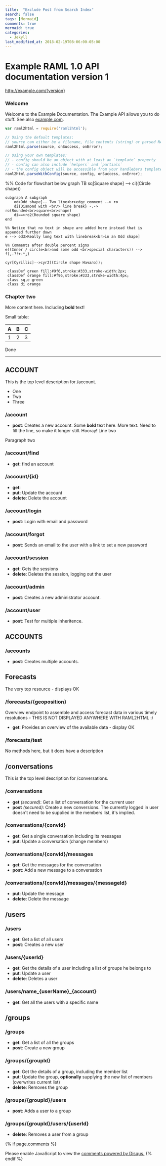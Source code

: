 ```yaml
---
title:  "Exclude Post from Search Index"
search: false
tags: [Mermaid]
comments: true
mermaid: true
categories: 
  - Jekyll
last_modified_at: 2018-02-19T08:06:00-05:00
---
```




# Example RAML 1.0 API documentation version 1
http://example.com/{version}

### Welcome
Welcome to the Example Documentation. The Example API allows you
to do stuff. See also [example.com](https://www.example.com).

```javascript
var raml2html = require('raml2html');

// Using the default templates:
// source can either be a filename, file contents (string) or parsed RAML object
raml2html.parse(source, onSuccess, onError);

// Using your own templates:
// - config should be an object with at least an `template` property
// - config can also include `helpers` and `partials`
// - the config object will be accessible from your handlebars templates
raml2html.parseWithConfig(source, config, onSuccess, onError);
```
<div class="mermaid">
%% Code for flowchart below
graph TB
    sq[Square shape] --> ci((Circle shape))

    subgraph A subgraph
        od>Odd shape]-- Two line<br>edge comment --> ro
        di{Diamond with <br/> line break} -.-> ro(Rounded<br>square<br>shape)
        di==>ro2(Rounded square shape)
    end

    %% Notice that no text in shape are added here instead that is appended further down
    e --> od3>Really long text with linebreak<br>in an Odd shape]

    %% Comments after double percent signs
    e((Inner / circle<br>and some odd <br>special characters)) --> f(,.?!+-*ز)

    cyr[Cyrillic]-->cyr2((Circle shape Начало));

     classDef green fill:#9f6,stroke:#333,stroke-width:2px;
     classDef orange fill:#f96,stroke:#333,stroke-width:4px;
     class sq,e green
     class di orange
</div>

### Chapter two
More content here. Including **bold** text!

Small table:

| A | B | C |
|---|---|---|
| 1 | 2 | 3 |

Done

---

## ACCOUNT
This is the top level description for /account.
* One
* Two
* Three

### /account

* **post**: Creates a new account. Some **bold** text here. More text. Need to fill the line, so make it longer still. Hooray!
Line two

Paragraph two

### /account/find

* **get**: find an account

### /account/{id}

* **get**: 
* **put**: Update the account
* **delete**: Delete the account

### /account/login

* **post**: Login with email and password

### /account/forgot

* **post**: Sends an email to the user with a link to set a new password

### /account/session

* **get**: Gets the sessions
* **delete**: Deletes the session, logging out the user

### /account/admin

* **post**: Creates a new administrator account.

### /account/user

* **post**: Test for multiple inheritence.

## ACCOUNTS

### /accounts

* **post**: Creates multiple accounts.

## Forecasts
The very top resource - displays OK

### /forecasts/{geoposition}
Overview endpoint to assemble and access forecast data in various timely resolutions - THIS IS NOT DISPLAYED ANYWHERE WITH RAML2HTML :/

* **get**: Provides an overview of the available data - display OK

### /forecasts/test
No methods here, but it does have a description

## /conversations
This is the top level description for /conversations.

### /conversations

* **get** *(secured)*: Get a list of conversation for the current user
* **post** *(secured)*: Create a new conversions. The currently logged in user doesn't need to be supplied in the members list, it's implied.

### /conversations/{convId}

* **get**: Get a single conversation including its messages
* **put**: Update a conversation (change members)

### /conversations/{convId}/messages

* **get**: Get the messages for the conversation
* **post**: Add a new message to a conversation

### /conversations/{convId}/messages/{messageId}

* **put**: Update the message
* **delete**: Delete the message

## /users

### /users

* **get**: Get a list of all users
* **post**: Creates a new user

### /users/{userId}

* **get**: Get the details of a user including a list of groups he belongs to
* **put**: Update a user
* **delete**: Deletes a user

### /users/name_{userName}_{account}

* **get**: Get all the users with a specific name

## /groups

### /groups

* **get**: Get a list of all the groups
* **post**: Create a new group

### /groups/{groupId}

* **get**: Get the details of a group, including the member list
* **put**: Update the group, **optionally** supplying the new list of members (overwrites current list)
* **delete**: Removes the group

### /groups/{groupId}/users

* **post**: Adds a user to a group

### /groups/{groupId}/users/{userId}

* **delete**: Removes a user from a group

{% if page.comments %} 

<div id="disqus_thread"></div>
<script>
    /**
    *  RECOMMENDED CONFIGURATION VARIABLES: EDIT AND UNCOMMENT THE SECTION BELOW TO INSERT DYNAMIC VALUES FROM YOUR PLATFORM OR CMS.
    *  LEARN WHY DEFINING THESE VARIABLES IS IMPORTANT: https://disqus.com/admin/universalcode/#configuration-variables    */
    /*
    var disqus_config = function () {
    this.page.url = PAGE_URL;  // Replace PAGE_URL with your page's canonical URL variable
    this.page.identifier = PAGE_IDENTIFIER; // Replace PAGE_IDENTIFIER with your page's unique identifier variable
    };
    */
    (function() { // DON'T EDIT BELOW THIS LINE
    var d = document, s = d.createElement('script');
    s.src = 'https://ravi-dhyani-github-io-anypoint-community-manager.disqus.com/embed.js';
    s.setAttribute('data-timestamp', +new Date());
    (d.head || d.body).appendChild(s);
    })();
</script>
<noscript>Please enable JavaScript to view the <a href="https://disqus.com/?ref_noscript">comments powered by Disqus.</a></noscript>
{% endif %}